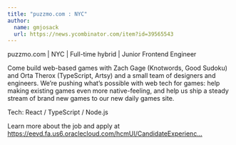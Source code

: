 ```yaml
---
title: "puzzmo.com : NYC"
author:
  name: gmjosack
  url: https://news.ycombinator.com/item?id=39565543
---
```

puzzmo.com | NYC | Full-time hybrid | Junior Frontend Engineer

Come build web-based games with Zach Gage (Knotwords, Good Sudoku) and Orta Therox (TypeScript, Artsy) and a small team of designers and engineers. We’re pushing what’s possible with web tech for games: help making existing games even more native-feeling, and help us ship a steady stream of brand new games to our new daily games site.

Tech: React &#x2F; TypeScript &#x2F; Node.js

Learn more about the job and apply at <a href="https:&#x2F;&#x2F;eevd.fa.us6.oraclecloud.com&#x2F;hcmUI&#x2F;CandidateExperience&#x2F;en&#x2F;sites&#x2F;CX_15&#x2F;job&#x2F;2021646&#x2F;?utm_medium=jobshare" rel="nofollow">https:&#x2F;&#x2F;eevd.fa.us6.oraclecloud.com&#x2F;hcmUI&#x2F;CandidateExperienc...</a>
